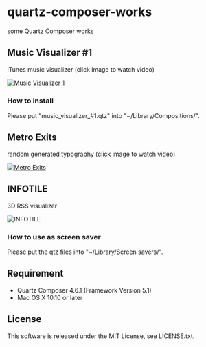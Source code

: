 quartz-composer-works
=====

some Quartz Composer works

## Music Visualizer #1

iTunes music visualizer
(click image to watch video)

[![Music Visualizer 1](https://cloud.githubusercontent.com/assets/6197292/15224593/51201a78-18b5-11e6-9128-3ea413f67bd6.png)](https://www.youtube.com/watch?v=0qWKQv1TWS4)

### How to install

Please put "music_visualizer_#1.qtz" into "~/Library/Compositions/".

## Metro Exits

random generated typography
(click image to watch video)

[![Metro Exits](https://cloud.githubusercontent.com/assets/6197292/15224713/da98ecee-18b5-11e6-9198-87ce07a7a1fc.png)](https://www.youtube.com/watch?v=J7KCDzogiEU)

## INFOTILE

3D RSS visualizer

![INFOTILE](https://cloud.githubusercontent.com/assets/6197292/15224744/0f8865a6-18b6-11e6-950a-29e8d20c313a.png)

### How to use as screen saver

Please put the qtz files into "~/Library/Screen savers/".

## Requirement

* Quartz Composer 4.6.1 (Framework Version 5.1)
* Mac OS X 10.10 or later


## License

This software is released under the MIT License, see LICENSE.txt.